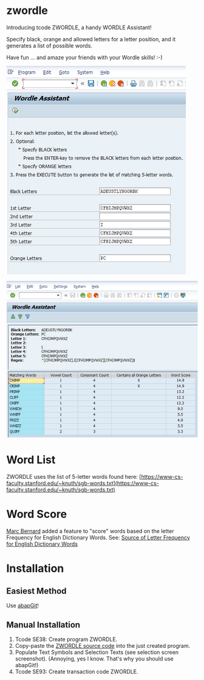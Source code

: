 # zwordle

Introducing tcode ZWORDLE, a handy WORDLE Assistant! 

Specify black, orange and allowed letters for a letter position, and it generates a list of possible words. 

Have fun ... and amaze your friends with your Wordle skills! :-)

![Selection Screen](/zwordle_selection_screen.jpg)

![Output](/zwordle_output.jpg)

# Word List

ZWORDLE uses the list of 5-letter words found here: [https://www-cs-faculty.stanford.edu/~knuth/sgb-words.txt](https://www-cs-faculty.stanford.edu/~knuth/sgb-words.txt)

# Word Score

[Marc Bernard](https://github.com/mbtools) added a feature to "score" words based on the letter Frequency for English Dictionary Words.
See: [Source of Letter Frequency for English Dictionary Words](https://en.wikipedia.org/wiki/Letter_frequency)


# Installation

## Easiest Method

Use [abapGit](https://abapgit.org/)!

## Manual Installation

1. Tcode SE38: Create program ZWORDLE.
2. Copy-paste the [ZWORDLE source code]([https://github.com/hdegroot/zwordle/blob/main/src/zwordle.prog.abap) into the just created program.
3. Populate Text Symbols and Selection Texts (see selection screen screenshot). (Annoying, yes I know. That's why you should use abapGit!)
3. Tcode SE93: Create transaction code ZWORDLE.







